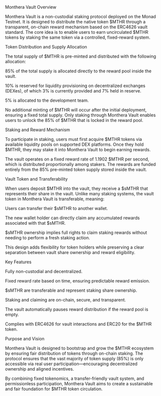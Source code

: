 Monthera Vault Overview

Monthera Vault is a non-custodial staking protocol deployed on the Monad Testnet. It is designed to distribute the native token $MTHR through a transparent, on-chain reward mechanism based on the ERC4626 vault standard. The core idea is to enable users to earn uncirculated $MTHR tokens by staking the same token via a controlled, fixed-reward system.

Token Distribution and Supply Allocation

The total supply of $MTHR is pre-minted and distributed with the following allocation:

85% of the total supply is allocated directly to the reward pool inside the vault.

10% is reserved for liquidity provisioning on decentralized exchanges (DEXes), of which 3% is currently provided and 7% held in reserve.

5% is allocated to the development team.


No additional minting of $MTHR will occur after the initial deployment, ensuring a fixed total supply. Only staking through Monthera Vault enables users to unlock the 85% of $MTHR that is locked in the reward pool.

Staking and Reward Mechanism

To participate in staking, users must first acquire $MTHR tokens via available liquidity pools on supported DEX platforms. Once they hold $MTHR, they may stake it into Monthera Vault to begin earning rewards.

The vault operates on a fixed reward rate of 1.1902 $MTHR per second, which is distributed proportionally among stakers. The rewards are funded entirely from the 85% pre-minted token supply stored inside the vault.

Vault Token and Transferability

When users deposit $MTHR into the vault, they receive a $sMTHR that represents their share in the vault. Unlike many staking systems, the vault token in Monthera Vault is transferable, meaning:

Users can transfer their $sMTHR to another wallet.

The new wallet holder can directly claim any accumulated rewards associated with that $sMTHR.

$sMTHR ownership implies full rights to claim staking rewards without needing to perform a fresh staking action.


This design adds flexibility for token holders while preserving a clear separation between vault share ownership and reward eligibility.

Key Features

Fully non-custodial and decentralized.

Fixed reward rate based on time, ensuring predictable reward emission.

$sMTHR are transferable and represent staking share ownership.

Staking and claiming are on-chain, secure, and transparent.

The vault automatically pauses reward distribution if the reward pool is empty.

Complies with ERC4626 for vault interactions and ERC20 for the $MTHR token.


Purpose and Vision

Monthera Vault is designed to bootstrap and grow the $MTHR ecosystem by ensuring fair distribution of tokens through on-chain staking. The protocol ensures that the vast majority of token supply (85%) is only accessible via real user participation—encouraging decentralized ownership and aligned incentives.

By combining fixed tokenomics, a transfer-friendly vault system, and permissionless participation, Monthera Vault aims to create a sustainable and fair foundation for $MTHR token circulation.

